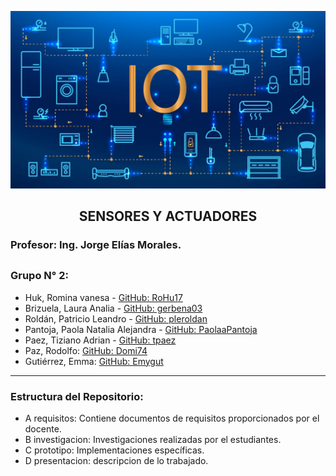 
![alt text](https://github.com/ISPC-TST-SyA-2024/Grupo2/blob/main/src/IoT.jpg)

## <p style="text-align: center;">SENSORES Y ACTUADORES</p>

### Profesor: **Ing. Jorge Elías Morales.**

##

### Grupo N° 2:

- Huk, Romina vanesa - [GitHub: RoHu17](https://github.com/RoHu17)
- Brizuela, Laura Analia - [GitHub: gerbena03](https://github.com/gerbena03)
- Roldán, Patricio Leandro -  [GitHub: pleroldan](https://github.com/pleroldan)
- Pantoja, Paola Natalia Alejandra - [GitHub: PaolaaPantoja](https://github.com/PaolaaPantoja)
- Paez, Tiziano Adrian - [GitHub: tpaez](https://github.com/tpaez)
- Paz, Rodolfo: [GitHub: Domi74](https://github.com/Domi74)
- Gutiérrez, Emma: [GitHub: Emygut](https://github.com/Emygut)


--- 

### Estructura del Repositorio:

- A requisitos: Contiene documentos de requisitos proporcionados por el docente.  
- B investigacion: Investigaciones realizadas por el estudiantes.  
- C prototipo: Implementaciones específicas.  
- D presentacion: descripcion de lo trabajado.
